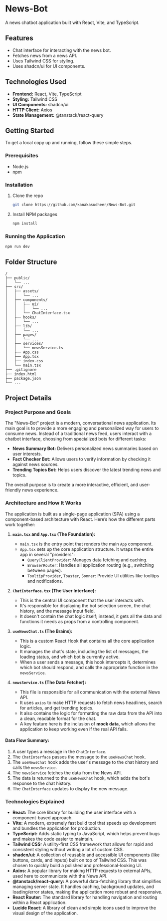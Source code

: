 # News-Bot

A news chatbot application built with React, Vite, and TypeScript.

## Features

*   Chat interface for interacting with the news bot.
*   Fetches news from a news API.
*   Uses Tailwind CSS for styling.
*   Uses shadcn/ui for UI components.

## Technologies Used

*   **Frontend:** React, Vite, TypeScript
*   **Styling:** Tailwind CSS
*   **UI Components:** shadcn/ui
*   **HTTP Client:** Axios
*   **State Management:** @tanstack/react-query

## Getting Started

To get a local copy up and running, follow these simple steps.

### Prerequisites

*   Node.js
*   npm

### Installation

1.  Clone the repo
    ```sh
    git clone https://github.com/kanakasudheer/News-Bot.git
    ```
2.  Install NPM packages
    ```sh
    npm install
    ```

### Running the Application

```sh
npm run dev
```

## Folder Structure

```
/
├── public/
│   └── ...
├── src/
│   ├── assets/
│   │   └── ...
│   ├── components/
│   │   ├── ui/
│   │   │   └── ...
│   │   └── ChatInterface.tsx
│   ├── hooks/
│   │   └── ...
│   ├── lib/
│   │   └── ...
│   ├── pages/
│   │   └── ...
│   ├── services/
│   │   └── newsService.ts
│   ├── App.css
│   ├── App.tsx
│   ├── index.css
│   └── main.tsx
├── .gitignore
├── index.html
├── package.json
└── ...
```

## Project Details

### Project Purpose and Goals

The "News-Bot" project is a modern, conversational news application. Its main goal is to provide a more engaging and personalized way for users to consume news. Instead of a traditional news feed, users interact with a chatbot interface, choosing from specialized bots for different tasks:

*   **News Summary Bot:** Delivers personalized news summaries based on user interests.
*   **Fact Checker Bot:** Allows users to verify information by checking it against news sources.
*   **Trending Topics Bot:** Helps users discover the latest trending news and topics.

The overall purpose is to create a more interactive, efficient, and user-friendly news experience.

### Architecture and How It Works

The application is built as a single-page application (SPA) using a component-based architecture with React. Here’s how the different parts work together:

1.  **`main.tsx` and `App.tsx` (The Foundation):**
    *   `main.tsx` is the entry point that renders the main `App` component.
    *   `App.tsx` sets up the core application structure. It wraps the entire app in several "providers":
        *   `QueryClientProvider`: Manages data fetching and caching.
        *   `BrowserRouter`: Handles all application routing (e.g., switching between pages).
        *   `TooltipProvider`, `Toaster`, `Sonner`: Provide UI utilities like tooltips and notifications.

2.  **`ChatInterface.tsx` (The User Interface):**
    *   This is the central UI component that the user interacts with.
    *   It's responsible for displaying the bot selection screen, the chat history, and the message input field.
    *   It doesn't contain the chat logic itself; instead, it gets all the data and functions it needs as props from a controlling component.

3.  **`useNewsChat.ts` (The Brains):**
    *   This is a custom React Hook that contains all the core application logic.
    *   It manages the chat's state, including the list of messages, the loading status, and which bot is currently active.
    *   When a user sends a message, this hook intercepts it, determines which bot should respond, and calls the appropriate function in the `newsService`.

4.  **`newsService.ts` (The Data Fetcher):**
    *   This file is responsible for all communication with the external News API.
    *   It uses `axios` to make HTTP requests to fetch news headlines, search for articles, and get trending topics.
    *   It also contains the logic for formatting the raw data from the API into a clean, readable format for the chat.
    *   A key feature here is the inclusion of **mock data**, which allows the application to keep working even if the real API fails.

#### Data Flow Summary:

1.  A user types a message in the `ChatInterface`.
2.  The `ChatInterface` passes the message to the `useNewsChat` hook.
3.  The `useNewsChat` hook adds the user's message to the chat history and calls the `newsService`.
4.  The `newsService` fetches the data from the News API.
5.  The data is returned to the `useNewsChat` hook, which adds the bot's response to the chat history.
6.  The `ChatInterface` updates to display the new message.

### Technologies Explained

*   **React:** The core library for building the user interface with a component-based approach.
*   **Vite:** A modern, extremely fast build tool that speeds up development and bundles the application for production.
*   **TypeScript:** Adds static typing to JavaScript, which helps prevent bugs and makes the code easier to maintain.
*   **Tailwind CSS:** A utility-first CSS framework that allows for rapid and consistent styling without writing a lot of custom CSS.
*   **shadcn/ui:** A collection of reusable and accessible UI components (like buttons, cards, and inputs) built on top of Tailwind CSS. This was chosen to quickly build a polished and professional-looking UI.
*   **Axios:** A popular library for making HTTP requests to external APIs, used here to communicate with the News API.
*   **@tanstack/react-query:** A powerful data-fetching library that simplifies managing server state. It handles caching, background updates, and loading/error states, making the application more robust and responsive.
*   **React Router:** The standard library for handling navigation and routing within a React application.
*   **Lucide React:** A library of clean and simple icons used to improve the visual design of the application.
